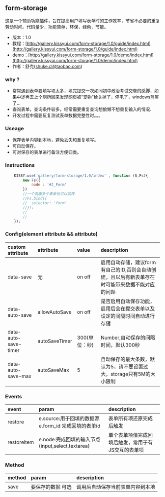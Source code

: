 ## form-storage


这是一个辅助功能插件，旨在提高用户填写表单时的工作效率，节省不必要的重复劳动时间。代码量少，功能简单，环保，绿色，节能。

* 版本：1.0
* 教程：[http://gallery.kissyui.com/form-storage/1.0/guide/index.html](http://gallery.kissyui.com/form-storage/1.0/guide/index.html)
* demo：[http://gallery.kissyui.com/form-storage/1.0/demo/index.html](http://gallery.kissyui.com/form-storage/1.0/demo/index.html)
* 作者：舒克(shuke.cl@taobao.com)


### why ?


* 常常遇到表单要填写项太多，填完提交一次如同初中政治考试交卷的感脚，如果中途再去上个厕所回来发现网页被“宠物”给关掉了，停电了，windows蓝屏了…
* 查询表单，查询条件较多，经常需要重复查询想偷懒不想重复输入的情况.
* 开发过程中需要反复测试表单数据完整性时。。。

### Useage

* 保存表单内容到本地，避免丢失和重复填写。
* 可自动保存。
* 可对保存的表单进行备注方便归类。


### Instructions


```javascript
	KISSY.use('gallery/form-storage/1.0/index' , function (S,Fs){
        new Fs({
            node : '#J_Form'
        })
        //一个页面多个表单也可以这样
        //Fs.bind({
        //	selector: 'form'
        //});
        //
        //
	});
```

### Config(element attribute && attribute)

|custom attribute|attribute|value|description|
|:---------------|:--------|:----|:----------|
|data-save|无|on   off|启用自动存储，建议form有自己的ID,否则会自动创建，且以后有新表单存在时可能带来数据不能对应的问题|
|data-auto-save|allowAutoSave| on   off|是否启用自动保存功能，启用后会在提交表单以及设定的间隔时间自动进行存储|
|data-auto-save-timer |autoSaveTimer| 300(单位：秒) |Number,自动保存的间隔时间，默认300秒|
|data-auto-save-max|autoSaveMax|5|自动保存的最大条数，默认为5，请不要设置过大，storage只有5M的大小限制|

### Events

|event|param|description|
|:----|:----|:----------|
|restore|e.source:用于回填的数据源 <br/> e.form_id 完成回填的表单id|表单所有项还原完成后触发|
|restoreitem|e.node:完成回填的输入节点(input,select,textarea)|单个表单项值完成回填后触发，常用于有JS交互的表单项|

### Method

|method|param|description|
|:-----|:----|:----------|
|save|要保存的数据 可选|调用后自动保存当前表单内容到本地|






